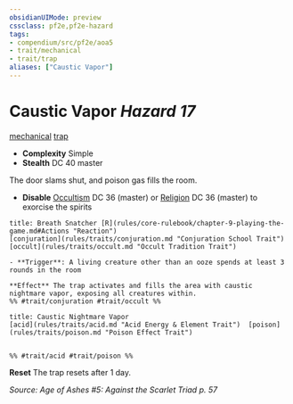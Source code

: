 ```yaml
---
obsidianUIMode: preview
cssclass: pf2e,pf2e-hazard
tags:
- compendium/src/pf2e/aoa5
- trait/mechanical
- trait/trap
aliases: ["Caustic Vapor"]
---
```

# Caustic Vapor *Hazard 17*  
[mechanical](rules/traits/mechanical.md "Mechanical Hazard Trait")  [trap](rules/traits/trap.md "Trap Hazard Trait")  

- **Complexity** Simple
- **Stealth** DC 40 master  

The door slams shut, and poison gas fills the room.

- **Disable** [Occultism](compendium/skills.md#Occultism) DC 36 (master) or [Religion](compendium/skills.md#Religion) DC 36 (master) to exorcise the spirits  
     
```ad-embed-ability
title: Breath Snatcher [R](rules/core-rulebook/chapter-9-playing-the-game.md#Actions "Reaction")
[conjuration](rules/traits/conjuration.md "Conjuration School Trait")  [occult](rules/traits/occult.md "Occult Tradition Trait")  

- **Trigger**: A living creature other than an ooze spends at least 3 rounds in the room

**Effect** The trap activates and fills the area with caustic nightmare vapor, exposing all creatures within.  
%% #trait/conjuration #trait/occult %%
```
```ad-embed-ability
title: Caustic Nightmare Vapor
[acid](rules/traits/acid.md "Acid Energy & Element Trait")  [poison](rules/traits/poison.md "Poison Effect Trait")  

  
%% #trait/acid #trait/poison %%
```

**Reset** The trap resets after 1 day.  

*Source: Age of Ashes #5: Against the Scarlet Triad p. 57*
